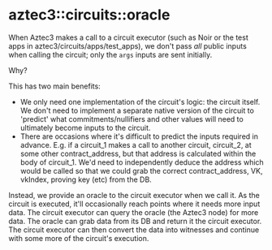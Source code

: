 # aztec3::circuits::oracle

When Aztec3 makes a call to a circuit executor (such as Noir or the test apps in aztec3/circuits/apps/test_apps), we don't pass _all_ public inputs when calling the circuit; only the `args` inputs are sent initially.

Why?

This has two main benefits:

- We only need one implementation of the circuit's logic: the circuit itself. We don't need to implement a separate native version of the circuit to 'predict' what commitments/nullifiers and other values will need to ultimately become inputs to the circuit.
- There are occasions where it's difficult to predict the inputs required in advance. E.g. if a circuit_1 makes a call to another circuit, circuit_2, at some other contract_address, but that address is calculated within the body of circuit_1. We'd need to independently deduce the address which would be called so that we could grab the correct contract_address, VK, vkIndex, proving key (etc) from the DB.

Instead, we provide an oracle to the circuit executor when we call it. As the circuit is executed, it'll occasionally reach points where it needs more input data. The circuit executor can query the oracle (the Aztec3 node) for more data. The oracle can grab data from its DB and return it the circuit executor. The circuit executor can then convert the data into witnesses and continue with some more of the circuit's execution.

